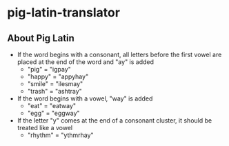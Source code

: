 # pig-latin-translator

## About Pig Latin

- If the word begins with a consonant, all letters before the first vowel are placed at the end of the word and "ay" is added
  - "pig" = "igpay"
  - "happy" = "appyhay"
  - "smile" = "ilesmay"
  - "trash" = "ashtray"
- If the word begins with a vowel, "way" is added
  - "eat" = "eatway"
  - "egg" = "eggway"
- If the letter "y" comes at the end of a consonant cluster, it should be treated like a vowel
  - "rhythm" = "ythmrhay"
